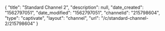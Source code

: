 {
    "title": "Standard Channel 2",
    "description": null,
    "date_created": "1562797051",
    "date_modified": "1562797051",
    "channelid": "215798604",
    "type": "captivate",
    "layout": "channel",
    "url": "\/c\/standard-channel-2\/215798604"
}